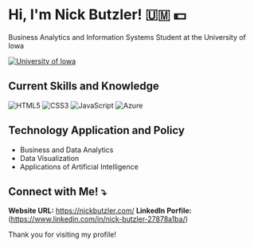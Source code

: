 # Hi, I'm Nick Butzler! 🇺🇲 💵 

Business Analytics and Information Systems Student at the University of Iowa

[![University of Iowa](https://img.shields.io/badge/University%20of%20Iowa-Student-blue)](https://www.uiowa.edu/)

## Current Skills and Knowledge

![HTML5](https://img.shields.io/badge/HTML5-E34F26?style=for-the-badge&logo=html5&logoColor=white)
![CSS3](https://img.shields.io/badge/CSS3-1572B6?style=for-the-badge&logo=css3&logoColor=white)
![JavaScript](https://img.shields.io/badge/JavaScript-F7DF1E?style=for-the-badge&logo=javascript&logoColor=black)
![Azure](https://img.shields.io/badge/Azure-0078D4?style=for-the-badge&logo=microsoftazure&logoColor=white)

## Technology Application and Policy

- Business and Data Analytics
- Data Visualization
- Applications of Artificial Intelligence

## Connect with Me! ⤵️

**Website URL:** https://nickbutzler.com/
**Linkedln Porfile:**(https://www.linkedin.com/in/nick-butzler-27878a1ba/)

Thank you for visiting my profile!

